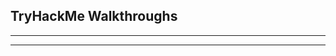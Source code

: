 
## ****TryHackMe Walkthroughs****
-----------------------------------
-----------------------------------

